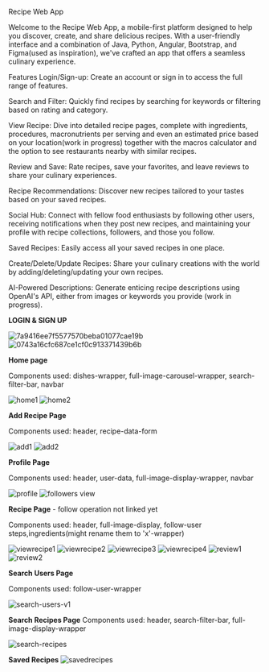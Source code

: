 Recipe Web App


Welcome to the Recipe Web App, a mobile-first platform designed to help you discover, create, and share delicious recipes. With a user-friendly interface and a combination of Java, Python, Angular, Bootstrap, and Figma(used as inspiration), we've crafted an app that offers a seamless culinary experience.

Features
Login/Sign-up: Create an account or sign in to access the full range of features.

Search and Filter: Quickly find recipes by searching for keywords or filtering based on rating and category.

View Recipe: Dive into detailed recipe pages, complete with ingredients, procedures, macronutrients per serving and even an estimated price based on your location(work in progress) together with the macros calculator and the option to see restaurants nearby with similar recipes.

Review and Save: Rate recipes, save your favorites, and leave reviews to share your culinary experiences.

Recipe Recommendations: Discover new recipes tailored to your tastes based on your saved recipes.

Social Hub: Connect with fellow food enthusiasts by following other users, receiving notifications when they post new recipes, and maintaining your profile with recipe collections, followers, and those you follow.

Saved Recipes: Easily access all your saved recipes in one place.

Create/Delete/Update Recipes: Share your culinary creations with the world by adding/deleting/updating your own recipes.

AI-Powered Descriptions: Generate enticing recipe descriptions using OpenAI's API, either from images or keywords you provide (work in progress).

**LOGIN & SIGN UP**

![7a9416ee7f5577570beba01077cae19b](https://github.com/lupandrei/recipeAppFrontend/assets/126556183/80c9a07f-c380-4311-a54c-0eab7611f785)
![0743a16cfc687ce1cf0c913371439b6b](https://github.com/lupandrei/recipeAppFrontend/assets/126556183/a3ed8250-cabb-4258-a421-2d28b38ebc69)


**Home page**

Components used: dishes-wrapper, full-image-carousel-wrapper, search-filter-bar, navbar

![home1](https://github.com/lupandrei/recipeAppFrontend/assets/126556183/f798bd50-82a5-4b32-a7e8-020113ebdf03)
![home2](https://github.com/lupandrei/recipeAppFrontend/assets/126556183/bed1c3cd-6834-43ed-8806-611da3a215a5)


**Add Recipe Page**

Components used: header, recipe-data-form 

![add1](https://github.com/lupandrei/recipeAppFrontend/assets/126556183/1d2dbf39-ac69-47f2-8fbf-465994dba46a)
![add2](https://github.com/lupandrei/recipeAppFrontend/assets/126556183/02a99f5c-0771-4b2c-a550-2bac44e7a518)

**Profile Page**

Components used: header, user-data, full-image-display-wrapper, navbar

![profile](https://github.com/lupandrei/recipeAppFrontend/assets/126556183/0c7985cc-a9da-4d90-b1b5-f4ae9f596e77)
![followers view](https://github.com/lupandrei/recipeAppBackend/assets/126556183/8215e39d-52a5-4070-9431-0ea8414bc4f7)

**Recipe Page** - follow operation not linked yet

Components used: header, full-image-display, follow-user steps,ingredients(might rename them to 'x'-wrapper) 

![viewrecipe1](https://github.com/lupandrei/recipeAppBackend/assets/126556183/baa0d3dc-dac8-41af-a322-7ad5b7b30f16)
![viewrecipe2](https://github.com/lupandrei/recipeAppBackend/assets/126556183/e3e6edef-55d6-48cb-aa47-546af2878cd6)
![viewrecipe3](https://github.com/lupandrei/recipeAppBackend/assets/126556183/040f52fa-2b3d-4118-9184-43502321392d)
![viewrecipe4](https://github.com/lupandrei/recipeAppBackend/assets/126556183/3d291c91-70dc-468d-a6bc-eef94ecefd4a)
![review1](https://github.com/lupandrei/recipeAppBackend/assets/126556183/dae24694-637c-4247-816a-4acb09a0ef0f)
![review2](https://github.com/lupandrei/recipeAppBackend/assets/126556183/23987bf0-f90f-468c-bb54-5bcbc0984619)

**Search Users Page**

Components used: follow-user-wrapper

![search-users-v1](https://github.com/lupandrei/recipeAppFrontend/assets/126556183/6859327c-9bb0-4e9a-834d-b0b3f6354932)

**Search Recipes Page**
Components used: header, search-filter-bar, full-image-display-wrapper

![search-recipes](https://github.com/lupandrei/recipeAppFrontend/assets/126556183/59b75f35-65dc-4531-9cb5-c1061c273bcb)

**Saved Recipes**
![savedrecipes](https://github.com/lupandrei/recipeAppBackend/assets/126556183/ebc4081c-e290-462c-b25f-d112d5fc53b3)


